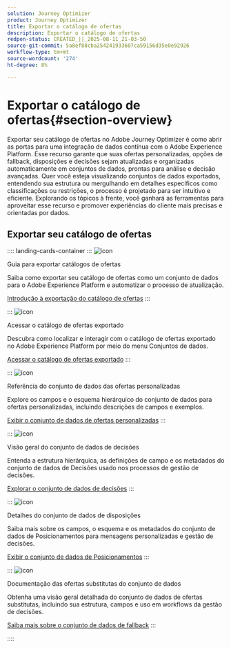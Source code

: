 ```yaml
---
solution: Journey Optimizer
product: Journey Optimizer
title: Exportar o catálogo de ofertas
description: Exportar o catálogo de ofertas
redpen-status: CREATED_||_2025-08-11_21-03-50
source-git-commit: 5a8ef88cba254241933607ca59156d35e0e92926
workflow-type: tm+mt
source-wordcount: '274'
ht-degree: 8%

---
```



# Exportar o catálogo de ofertas{#section-overview}

Exportar seu catálogo de ofertas no Adobe Journey Optimizer é como abrir as portas para uma integração de dados contínua com o Adobe Experience Platform. Esse recurso garante que suas ofertas personalizadas, opções de fallback, disposições e decisões sejam atualizadas e organizadas automaticamente em conjuntos de dados, prontas para análise e decisão avançadas. Quer você esteja visualizando conjuntos de dados exportados, entendendo sua estrutura ou mergulhando em detalhes específicos como classificações ou restrições, o processo é projetado para ser intuitivo e eficiente. Explorando os tópicos à frente, você ganhará as ferramentas para aproveitar esse recurso e promover experiências do cliente mais precisas e orientadas por dados.

## Exportar seu catálogo de ofertas

:::: landing-cards-container
:::
![icon](https://cdn.experienceleague.adobe.com/icons/circle-play.svg?lang=pt-BR)

Guia para exportar catálogos de ofertas

Saiba como exportar seu catálogo de ofertas como um conjunto de dados para o Adobe Experience Platform e automatizar o processo de atualização.

[Introdução à exportação do catálogo de ofertas](../using/offers/export-catalog/get-started-export.md)
:::

:::
![icon](https://cdn.experienceleague.adobe.com/icons/list-check.svg?lang=pt-BR)

Acessar o catálogo de ofertas exportado

Descubra como localizar e interagir com o catálogo de ofertas exportado no Adobe Experience Platform por meio do menu Conjuntos de dados.

[Acessar o catálogo de ofertas exportado](../using/offers/export-catalog/access-dataset.md)
:::

:::
![icon](https://cdn.experienceleague.adobe.com/icons/code-branch.svg?lang=pt-BR)

Referência do conjunto de dados das ofertas personalizadas

Explore os campos e o esquema hierárquico do conjunto de dados para ofertas personalizadas, incluindo descrições de campos e exemplos.

[Exibir o conjunto de dados de ofertas personalizadas](../using/offers/export-catalog/export-offers.md)
:::

:::
![icon](https://cdn.experienceleague.adobe.com/icons/code-branch.svg?lang=pt-BR)

Visão geral do conjunto de dados de decisões

Entenda a estrutura hierárquica, as definições de campo e os metadados do conjunto de dados de Decisões usado nos processos de gestão de decisões.

[Explorar o conjunto de dados de decisões](../using/offers/export-catalog/export-decisions.md)
:::

:::
![icon](https://cdn.experienceleague.adobe.com/icons/puzzle-piece.svg?lang=pt-BR)

Detalhes do conjunto de dados de disposições

Saiba mais sobre os campos, o esquema e os metadados do conjunto de dados de Posicionamentos para mensagens personalizadas e gestão de decisões.

[Exibir o conjunto de dados de Posicionamentos](../using/offers/export-catalog/export-placements.md)
:::

:::
![icon](https://cdn.experienceleague.adobe.com/icons/puzzle-piece.svg?lang=pt-BR)

Documentação das ofertas substitutas do conjunto de dados

Obtenha uma visão geral detalhada do conjunto de dados de ofertas substitutas, incluindo sua estrutura, campos e uso em workflows da gestão de decisões.

[Saiba mais sobre o conjunto de dados de fallback](../using/offers/export-catalog/export-fallback.md)
:::

::::
